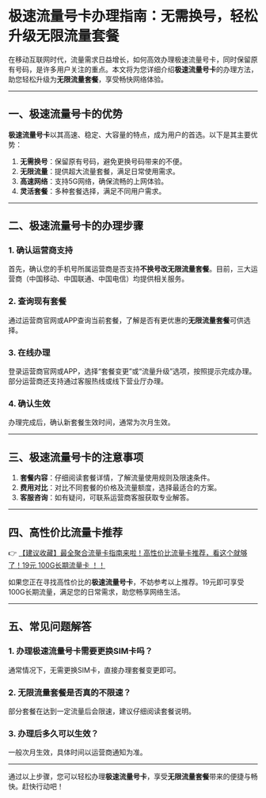 # 极速流量号卡办理指南：无需换号，轻松升级无限流量套餐

在移动互联网时代，流量需求日益增长，如何高效办理极速流量号卡，同时保留原有号码，是许多用户关注的重点。本文将为您详细介绍**极速流量号卡**的办理方法，助您轻松升级为**无限流量套餐**，享受畅快网络体验。

---

## 一、极速流量号卡的优势

**极速流量号卡**以其高速、稳定、大容量的特点，成为用户的首选。以下是其主要优势：

1. **无需换号**：保留原有号码，避免更换号码带来的不便。
2. **无限流量**：提供超大流量套餐，满足日常使用需求。
3. **高速网络**：支持5G网络，确保流畅的上网体验。
4. **灵活套餐**：多种套餐选择，满足不同用户需求。

---

## 二、极速流量号卡的办理步骤

### 1. 确认运营商支持
首先，确认您的手机号所属运营商是否支持**不换号改无限流量套餐**。目前，三大运营商（中国移动、中国联通、中国电信）均提供相关服务。

### 2. 查询现有套餐
通过运营商官网或APP查询当前套餐，了解是否有更优惠的**无限流量套餐**可供选择。

### 3. 在线办理
登录运营商官网或APP，选择“套餐变更”或“流量升级”选项，按照提示完成办理。部分运营商还支持通过客服热线或线下营业厅办理。

### 4. 确认生效
办理完成后，确认新套餐生效时间，通常为次月生效。

---

## 三、极速流量号卡的注意事项

1. **套餐内容**：仔细阅读套餐详情，了解流量使用规则及限速条件。
2. **费用对比**：对比不同套餐的价格及流量额度，选择最适合的方案。
3. **客服咨询**：如有疑问，可联系运营商客服获取专业解答。

---

## 四、高性价比流量卡推荐

👉 [【建议收藏】最全聚合流量卡指南来啦！高性价比流量卡推荐，看这个就够了！19元 100G长期流量卡 ！！](https://bit.ly/Liuliangka)

如果您正在寻找高性价比的**极速流量号卡**，不妨参考以上推荐。19元即可享受100G长期流量，满足您的日常需求，助您畅享网络生活。

---

## 五、常见问题解答

### 1. 办理极速流量号卡需要更换SIM卡吗？
通常情况下，无需更换SIM卡，直接办理套餐变更即可。

### 2. 无限流量套餐是否真的不限速？
部分套餐在达到一定流量后会限速，建议仔细阅读套餐说明。

### 3. 办理后多久可以生效？
一般次月生效，具体时间以运营商通知为准。

---

通过以上步骤，您可以轻松办理**极速流量号卡**，享受**无限流量套餐**带来的便捷与畅快。赶快行动吧！
